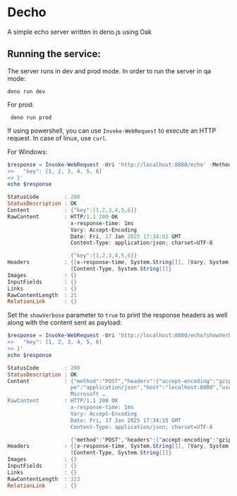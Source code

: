 # Decho
A simple echo server written in deno.js using Oak

## Running the service:
The server runs in dev and prod mode. In order to run the server in qa mode:

```
deno run dev
```

For prod:
```
 deno run prod
```

If using powershell, you can use `Invoke-WebRequest` to execute an HTTP request. In case of linux, use `curl`.

For Windows:
```powershell
$response = Invoke-WebRequest -Uri 'http://localhost:8080/echo' -Method POST -Headers $headers -ContentType 'application/json' -Body '{
>>   "key": [1, 2, 3, 4, 5, 6]
>> }'
echo $response

StatusCode        : 200
StatusDescription : OK
Content           : {"key":[1,2,3,4,5,6]}
RawContent        : HTTP/1.1 200 OK
                    x-response-time: 1ms
                    Vary: Accept-Encoding
                    Date: Fri, 17 Jan 2025 17:34:02 GMT
                    Content-Type: application/json; charset=UTF-8

                    {"key":[1,2,3,4,5,6]}
Headers           : {[x-response-time, System.String[]], [Vary, System.String[]], [Date, System.String[]],
                    [Content-Type, System.String[]]}
Images            : {}
InputFields       : {}
Links             : {}
RawContentLength  : 21
RelationLink      : {}
```

Set the `showVerbose` parameter to `true` to print the response headers as well along with the content sent as payload:
```powershell
$response = Invoke-WebRequest -Uri 'http://localhost:8080/echo?showVerbose=true' -Method POST -Headers $headers -ContentType 'application/json' -Body '{
>>   "key": [1, 2, 3, 4, 5, 6]
>> }'
echo $response

StatusCode        : 200
StatusDescription : OK
Content           : {"method":"POST","headers":{"accept-encoding":"gzip, deflate, br","content-length":"31","content-ty
                    pe":"application/json","host":"localhost:8080","user-agent":"Mozilla/5.0 (Windows NT 10.0;
                    Microsoft …
RawContent        : HTTP/1.1 200 OK
                    x-response-time: 1ms
                    Vary: Accept-Encoding
                    Date: Fri, 17 Jan 2025 17:34:15 GMT
                    Content-Type: application/json; charset=UTF-8

                    {"method":"POST","headers":{"accept-encoding":"gzip,…
Headers           : {[x-response-time, System.String[]], [Vary, System.String[]], [Date, System.String[]],
                    [Content-Type, System.String[]]}
Images            : {}
InputFields       : {}
Links             : {}
RawContentLength  : 323
RelationLink      : {}
```